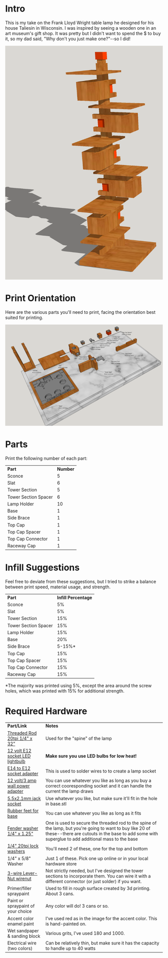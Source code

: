 # Intro
This is my take on the Frank Lloyd Wright table lamp he designed for his house Taliesin in Wisconsin. I was inspired by seeing a wooden one in an art museum's gift shop. It was pretty but I didn't want to spend the $ to buy it, so my dad said, "Why don't you just make one?"--so I did!

<img src="https://github.com/tedwards947/flw-table-lamp/blob/main/screenshot.png"/>

# Print Orientation
Here are the various parts you'll need to print, facing the orientation best suited for printing.

<img src="https://github.com/tedwards947/flw-table-lamp/blob/main/parts-in-print-orientation.png"/>

# Parts
Print the following number of each part:
<table>
    <tr><td><b>Part</b></td><td><b>Number</b></td></tr>
    <tr><td>Sconce</td><td>5</td></tr>
    <tr><td>Slat</td><td>6</td></tr>
    <tr><td>Tower Section</td><td>5</td></tr>
    <tr><td>Tower Section Spacer</td><td>6</td></tr>
    <tr><td>Lamp Holder</td><td>10</td></tr>
    <tr><td>Base</td><td>1</td></tr>
    <tr><td>Side Brace</td><td>1</td></tr>
    <tr><td>Top Cap</td><td>1</td></tr>
    <tr><td>Top Cap Spacer</td><td>1</td></tr>
    <tr><td>Top Cap Connector</td><td>1</td></tr>
    <tr><td>Raceway Cap</td><td>1</td></tr>
</table>

# Infill Suggestions
Feel free to deviate from these suggestions, but I tried to strike a balance between print speed, material usage, and strength.
<table>
    <tr><td><b>Part</b></td><td><b>Infill Percentage</b></td></tr>
    <tr><td>Sconce</td><td>5%</td></tr>
    <tr><td>Slat</td><td>5%</td></tr>
    <tr><td>Tower Section</td><td>15%</td></tr>
    <tr><td>Tower Section Spacer</td><td>15%</td></tr>
    <tr><td>Lamp Holder</td><td>15%</td></tr>
    <tr><td>Base</td><td>20%</td></tr>
    <tr><td>Side Brace</td><td>5-15%*</td></tr>
    <tr><td>Top Cap</td><td>15%</td></tr>
    <tr><td>Top Cap Spacer</td><td>15%</td></tr>
    <tr><td>Top Cap Connector</td><td>15%</td></tr>
    <tr><td>Raceway Cap</td><td>15%</td></tr>
</table>
*The majority was printed using 5%, except the area around the screw holes, which was printed with 15% for additional strength. 

# Required Hardware 
<table>
    <tr><td><b>Part/Link</b></td><td><b>Notes</b></td></tr>
    <tr><td><a href="https://www.homedepot.com/p/1-4-in-20-tpi-x-36-in-Zinc-Plated-Threaded-Rod-802217/204274011">Threaded Rod 20tpi 1/4" x 32"</a></td><td>Used for the "spine" of the lamp</td></tr>
    <tr><td><a href="https://www.amazon.com/dp/B08PZ38NC7?psc=1&ref=ppx_yo2_dt_b_product_details">12 volt E12 socket LED lightbulb</a></td><td><b>Make sure you use LED bulbs for low heat!</b></td></tr>
    <tr><td><a href="https://www.amazon.com/dp/B08S455YNF?ref=ppx_yo2_dt_b_product_details&th=1">E14 to E12 socket adapter</a></td><td>This is used to solder wires to to create a lamp socket</td></tr>
    <tr><td><a href="https://www.amazon.com/dp/B08H7SFXWM?psc=1&ref=ppx_yo2_dt_b_product_details">12 volt/3 amp wall power adapter</a></td><td>You can use whatever you like as long as you buy a correct cooresponding socket and it can handle the current the lamp draws</td></tr>
    <tr><td><a href="https://www.amazon.com/dp/B08CR6RTHP?psc=1&ref=ppx_yo2_dt_b_product_details">5.5x2.1mm jack socket</a></td><td>Use whatever you like, but make sure it'll fit in the hole in base.stl</td></tr>
    <tr><td><a href="https://www.amazon.com/dp/B06XPFDQBH?psc=1&ref=ppx_yo2_dt_b_product_details">Rubber feet for base</a></td><td>You can use whatever you like as long as it fits</td></tr>
    <tr><td><a href="https://www.homedepot.com/b/1-4-in/Fender-Washer/N-5yc1vZ1z0rvt6Z1z0ztd5">Fender washer 1/4" x 1.25"</a></td><td>One is used to secure the threaded rod to the spine of the lamp, but you're going to want to buy like 20 of these--there are cutouts in the base to add some with superglue to add additional mass to the base</td></tr>
    <tr><td><a href="https://www.homedepot.com/p/Everbilt-1-4-in-20-Stainless-Steel-Nylon-Lock-Nut-3-Pack-800131/204274167">1/4" 20tpi lock washers</a></td><td>You'll need 2 of these, one for the top and bottom</td></tr>
    <tr><td>1/4" x 5/8" Washer</td><td>Just 1 of these. Pick one up online or in your local hardware store</td></tr>
    <tr><td><a href="https://www.homedepot.com/p/3-Wire-Lever-Nut-10-Pack-60338741/318072979?MERCH=REC-_-searchViewed-_-NA-_-318072979-_-N">3-wire Lever-Nut wirenut</a></td><td>Not strictly needed, but I've designed the tower sections to incorporate them. You can wire it with a different connector (or just solder) if you want.</td></tr>
    <tr><td>Primer/filler spraypaint</td><td>Used to fill in rough surface created by 3d printing. About 3 cans.</td></tr>
    <tr><td>Paint or spraypaint of your choice</td><td>Any color will do! 3 cans or so.</td></tr>
    <tr><td>Accent color enamel paint</td><td>I've used red as in the image for the accent color. This is hand-painted on.</td></tr>
    <tr><td>Wet sandpaper & sanding block</td><td>Various grits, I've used 180 and 1000.</td></tr>
    <tr><td>Electrical wire (two colors)</td><td>Can be relatively thin, but make sure it has the capacity to handle up to 40 watts</td></tr>
</table>
